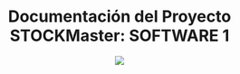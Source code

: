 <h1 align="center">Documentación del Proyecto STOCKMaster: SOFTWARE 1</h1>

<p align="center"> <img src= "https://github.com/user-attachments/assets/07808430-e265-4c4b-8d76-2104b66fa5e3"> </p>

